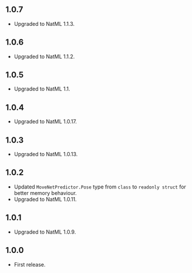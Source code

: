 ## 1.0.7
+ Upgraded to NatML 1.1.3.

## 1.0.6
+ Upgraded to NatML 1.1.2.

## 1.0.5
+ Upgraded to NatML 1.1.

## 1.0.4
+ Upgraded to NatML 1.0.17.

## 1.0.3
+ Upgraded to NatML 1.0.13.

## 1.0.2
+ Updated `MoveNetPredictor.Pose` type from `class` to `readonly struct` for better memory behaviour.
+ Upgraded to NatML 1.0.11.

## 1.0.1
+ Upgraded to NatML 1.0.9.

## 1.0.0
+ First release.